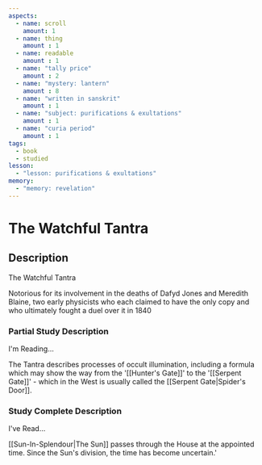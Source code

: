 ```yaml
---
aspects: 
  - name: scroll
    amount: 1
  - name: thing
    amount : 1
  - name: readable
    amount : 1
  - name: "tally price"
    amount : 2
  - name: "mystery: lantern"
    amount : 8
  - name: "written in sanskrit"
    amount : 1
  - name: "subject: purifications & exultations"
    amount : 1
  - name: "curia period"
    amount : 1
tags:
  - book
  - studied
lesson:
  - "lesson: purifications & exultations"
memory:
  - "memory: revelation"
---
```


# The Watchful Tantra

## Description
The Watchful Tantra

Notorious for its involvement in the deaths of Dafyd Jones and Meredith Blaine, two early physicists who each claimed to have the only copy and who ultimately fought a duel over it in 1840
### Partial Study Description
I'm Reading...

The Tantra describes processes of occult illumination, including a formula which may show the way from the '[[Hunter's Gate]]' to the '[[Serpent Gate]]' - which in the West is usually called the [[Serpent Gate|Spider's Door]]. 
### Study Complete Description
I've Read...

[[Sun-In-Splendour|The Sun]] passes through the House at the appointed time. Since the Sun's division, the time has become uncertain.'